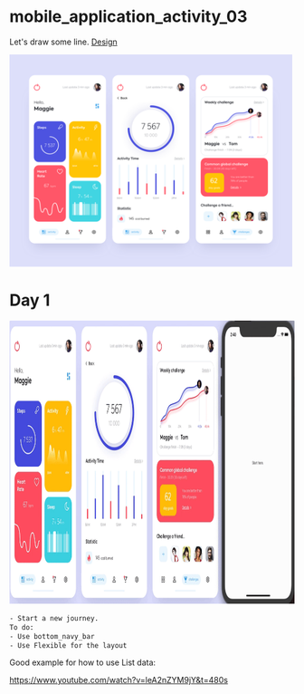 # mobile_application_activity_03

Let's draw some line. <a href= "https://dribbble.com/shots/7119123-Mobile-application-Activity">Design</a>

<img src="design/design.png" width = "500"> 


# Day 1
<img src="process/day1.gif" height="500">  
    
    - Start a new journey.
    To do:
    - Use bottom_navy_bar 
    - Use Flexible for the layout 
    
 Good example for how to use List data:
 
   https://www.youtube.com/watch?v=leA2nZYM9jY&t=480s
